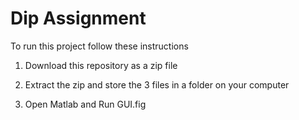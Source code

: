 # Dip Assignment

To run this project follow these instructions

1. Download this repository as a zip file

2. Extract the zip and store the 3 files in a folder on your computer

3. Open Matlab and Run GUI.fig